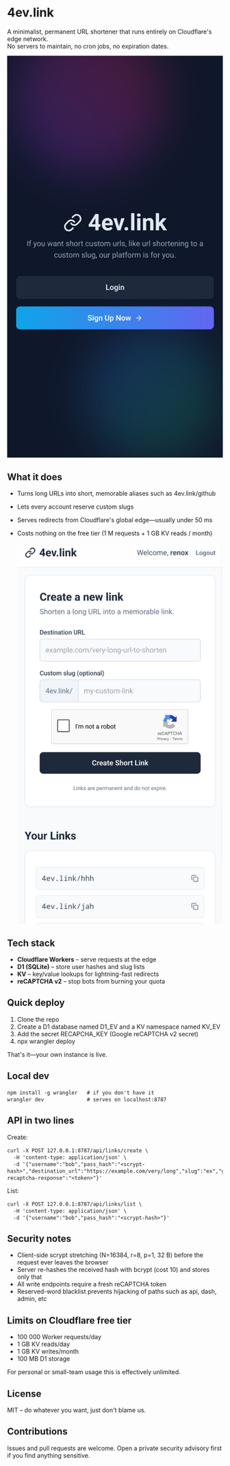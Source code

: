 # 4ev.link

A minimalist, permanent URL shortener that runs entirely on Cloudflare's edge network.  
No servers to maintain, no cron jobs, no expiration dates.

![](/docs/ss1.png)

## What it does

- Turns long URLs into short, memorable aliases such as 4ev.link/github  
- Lets every account reserve custom slugs  
- Serves redirects from Cloudflare's global edge—usually under 50 ms  
- Costs nothing on the free tier (1 M requests + 1 GB KV reads / month)

  ![](/docs/ss2.png)

## Tech stack

- **Cloudflare Workers** – serve requests at the edge  
- **D1 (SQLite)** – store user hashes and slug lists  
- **KV** – key/value lookups for lightning-fast redirects  
- **reCAPTCHA v2** – stop bots from burning your quota

## Quick deploy

1. Clone the repo  
2. Create a D1 database named D1_EV and a KV namespace named KV_EV  
3. Add the secret RECAPCHA_KEY (Google reCAPTCHA v2 secret)  
4. npx wrangler deploy

That's it—your own instance is live.

## Local dev

~~~
npm install -g wrangler   # if you don't have it
wrangler dev              # serves on localhost:8787
~~~

## API in two lines

Create:

~~~
curl -X POST 127.0.0.1:8787/api/links/create \
  -H 'content-type: application/json' \
  -d '{"username":"bob","pass_hash":"<scrypt-hash>","destination_url":"https://example.com/very/long","slug":"ex","g-recaptcha-response":"<token>"}'
~~~

List:

~~~
curl -X POST 127.0.0.1:8787/api/links/list \
  -H 'content-type: application/json' \
  -d '{"username":"bob","pass_hash":"<scrypt-hash>"}'
~~~

## Security notes

- Client-side scrypt stretching (N=16384, r=8, p=1, 32 B) before the request ever leaves the browser  
- Server re-hashes the received hash with bcrypt (cost 10) and stores only that  
- All write endpoints require a fresh reCAPTCHA token  
- Reserved-word blacklist prevents hijacking of paths such as api, dash, admin, etc

## Limits on Cloudflare free tier

- 100 000 Worker requests/day  
- 1 GB KV reads/day  
- 1 GB KV writes/month  
- 100 MB D1 storage  

For personal or small-team usage this is effectively unlimited.

## License

MIT – do whatever you want, just don't blame us.

## Contributions

Issues and pull requests are welcome. Open a private security advisory first if you find anything sensitive.
